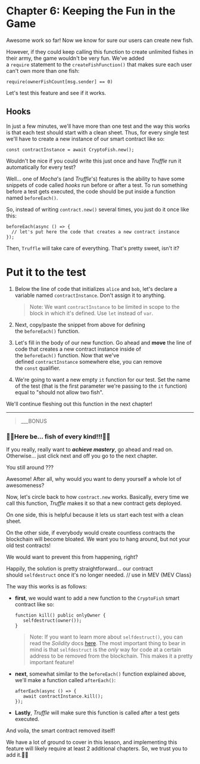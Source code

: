 # Chapter 6: Keeping the Fun in the Game

Awesome work so far! Now we know for sure our users can create new fish.

However, if they could keep calling this function to create unlimited fishes in their army, the game wouldn't be very fun. We've added a `require` statement to the `createFishFunction()` that makes sure each user can't own more than one fish:

```
require(ownerFishCount[msg.sender] == 0)
```

Let's test this feature and see if it works.

## Hooks

In just a few minutes, we'll have more than one test and the way this works is that each test should start with a clean sheet. Thus, for every single test we'll have to create a new instance of our smart contract like so:

```
const contractInstance = await CryptoFish.new();
```

Wouldn't be nice if you could write this just once and have _Truffle_ run it automatically for every test?

Well... one of _Mocha_'s (and _Truffle_'s) features is the ability to have some snippets of code called _hooks_ run before or after a test. To run something before a test gets executed, the code should be put inside a function named `beforeEach()`.

So, instead of writing `contract.new()` several times, you just do it once like this:

```
beforeEach(async () => {
  // let's put here the code that creates a new contract instance
});
```

Then, `Truffle` will take care of everything. That's pretty sweet, isn't it?

# Put it to the test

1. Below the line of code that initializes `alice` and `bob`, let's declare a variable named `contractInstance`. Don't assign it to anything.
    
    > Note: We want `contractInstance` to be limited in scope to the block in which it's defined. Use `let` instead of `var`.
    
2. Next, copy/paste the snippet from above for defining the `beforeEach()` function.
    
3. Let's fill in the body of our new function. Go ahead and **move** the line of code that creates a new contract instance inside of the `beforeEach()` function. Now that we've defined `contractInstance` somewhere else, you can remove the `const` qualifier.
    
4. We're going to want a new empty `it` function for our test. Set the name of the test (that is the first parameter we're passing to the `it` function) equal to "should not allow two fish".
    

We'll continue fleshing out this function in the next chapter!

---
>___BONUS

### 🐠🐠Here be... fish of every kind!!!🐠🐠

If you really, really want to **_achieve mastery_**, go ahead and read on. Otherwise... just click next and off you go to the next chapter.

You still around ???

Awesome! After all, why would you want to deny yourself a whole lot of awesomeness?

Now, let's circle back to how `contract.new` works. Basically, every time we call this function, _Truffle_ makes it so that a new contract gets deployed.

On one side, this is helpful because it lets us start each test with a clean sheet.

On the other side, if everybody would create countless contracts the blockchain will become bloated. We want you to hang around, but not your old test contracts!

We would want to prevent this from happening, right?

Happily, the solution is pretty straightforward... our contract should `selfdestruct` once it's no longer needed. // use in MEV {MEV Class}

The way this works is as follows:

- **first**, we would want to add a new function to the `CryptoFish` smart contract like so:
    
    ```
    function kill() public onlyOwner {
       selfdestruct(owner());
    }
    ```
    
    > Note: If you want to learn more about `selfdestruct()`, you can read the _Solidity_ docs [here](https://solidity.readthedocs.io/en/v0.4.21/introduction-to-smart-contracts.html#self-destruct). The most important thing to bear in mind is that `selfdestruct` is the _only_ way for code at a certain address to be removed from the blockchain. This makes it a pretty important feature!
    
- **next**, somewhat similar to the `beforeEach()` function explained above, we'll make a function called `afterEach()`:
    
    ```
    afterEach(async () => {
       await contractInstance.kill();
    });
    ```
    
- **Lastly**, _Truffle_ will make sure this function is called after a test gets executed.
    

And voila, the smart contract removed itself!

We have a lot of ground to cover in this lesson, and implementing this feature will likely require at least 2 additional chapters. So, we trust you to add it.💪🏻
